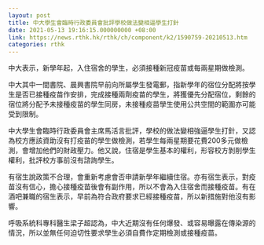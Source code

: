 ```yaml
---
layout: post
title: 中大學生會臨時行政委員會批評學校做法變相逼學生打針
date: 2021-05-13 19:16:15.000000000 +08:00
link: https://news.rthk.hk/rthk/ch/component/k2/1590759-20210513.htm
categories: rthk
---
```


中大表示，新學年起，入住宿舍的學生，必須接種新冠疫苗或每兩星期做檢測。

中大其中一間書院、晨興書院早前向所屬學生發電郵，指新學年的宿位分配將按學生是否已接種疫苗作安排，完成接種兩劑疫苗的學生，將獲優先分配宿位，剩餘的宿位將分配予未接種疫苗的學生同房，未接種疫苗學生使用公共空間的範圍亦可能受到限制。

中大學生會臨時行政委員會主席馬活言批評，學校的做法變相強逼學生打針，又認為校方應該資助沒有打疫苗的學生做檢測，若學生每兩星期要花費200多元做檢測，會增加他們的財政壓力。他又說，住宿是學生基本的權利，形容校方剝削學生權利，批評校方事前沒有諮詢學生。

有宿生說政策不合理，會重新考慮會否申請新學年繼續住宿。亦有宿生表示，對疫苗沒有信心，擔心接種疫苗後會有副作用，所以不會為入住宿舍而接種疫苗。有在酒吧兼職的宿生表示，早前為符合政府要求已經接種疫苗，所以新措施對他沒有影響。

呼吸系統科專科醫生梁子超認為，中大近期沒有任何爆發、或容易曝露在傳染源的情況，所以並無任何迫切性要求學生必須自費作定期檢測或接種疫苗。
